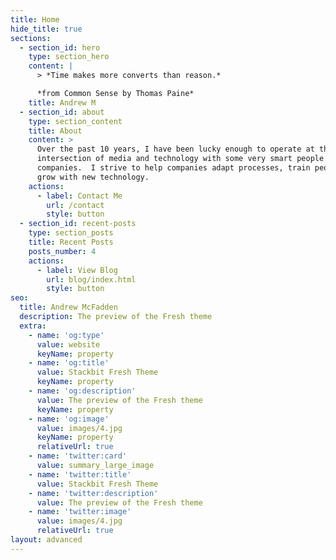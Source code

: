 ```yaml
---
title: Home
hide_title: true
sections:
  - section_id: hero
    type: section_hero
    content: |
      > *Time makes more converts than reason.*

      *from Common Sense by Thomas Paine*
    title: Andrew M
  - section_id: about
    type: section_content
    title: About
    content: >
      Over the past 10 years, I have been lucky enough to operate at the
      intersection of media and technology with some very smart people and great
      companies.  I strive to help companies adapt processes, train people, and
      grow with new technology.
    actions:
      - label: Contact Me
        url: /contact
        style: button
  - section_id: recent-posts
    type: section_posts
    title: Recent Posts
    posts_number: 4
    actions:
      - label: View Blog
        url: blog/index.html
        style: button
seo:
  title: Andrew McFadden
  description: The preview of the Fresh theme
  extra:
    - name: 'og:type'
      value: website
      keyName: property
    - name: 'og:title'
      value: Stackbit Fresh Theme
      keyName: property
    - name: 'og:description'
      value: The preview of the Fresh theme
      keyName: property
    - name: 'og:image'
      value: images/4.jpg
      keyName: property
      relativeUrl: true
    - name: 'twitter:card'
      value: summary_large_image
    - name: 'twitter:title'
      value: Stackbit Fresh Theme
    - name: 'twitter:description'
      value: The preview of the Fresh theme
    - name: 'twitter:image'
      value: images/4.jpg
      relativeUrl: true
layout: advanced
---
```

